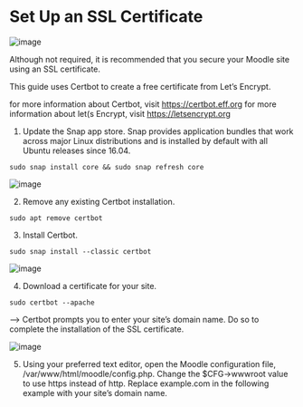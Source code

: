 # Set Up an SSL Certificate

![image](https://user-images.githubusercontent.com/26825056/200593974-b145f98c-88a9-417d-9f44-0047a9feb859.png)

Although not required, it is recommended that you secure your Moodle site using an SSL certificate. 

This guide uses Certbot to create a free certificate from Let’s Encrypt.

for more information about Certbot, visit https://certbot.eff.org 
for more information about let(s Encrypt, visit https://letsencrypt.org

1. Update the Snap app store. Snap provides application bundles that work across major Linux distributions and is installed by default with all Ubuntu releases since 16.04.

```
sudo snap install core && sudo snap refresh core
```

![image](https://user-images.githubusercontent.com/26825056/200593718-66c262d6-3660-4dc8-9e6b-4903ef920e62.png)

2. Remove any existing Certbot installation.

```
sudo apt remove certbot
```

3. Install Certbot.

```
sudo snap install --classic certbot
```

![image](https://user-images.githubusercontent.com/26825056/200594572-dcdfeb85-4b85-461f-a3f1-98224c1f1780.png)

4. Download a certificate for your site.

```
sudo certbot --apache
```
--> Certbot prompts you to enter your site’s domain name. Do so to complete the installation of the SSL certificate.

![image](https://user-images.githubusercontent.com/26825056/200595624-8e29f722-6d7a-46e6-ab1f-3ebe9ec0a81d.png)

5. Using your preferred text editor, open the Moodle configuration file, /var/www/html/moodle/config.php. Change the $CFG->wwwroot value to use https instead of http. Replace example.com in the following example with your site’s domain name.


